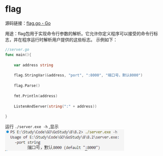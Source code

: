 # flag
源码链接：[flag.go - Go](https://cs.opensource.google/go/go/+/refs/tags/go1.24.3:src/flag/flag.go)

用途：flag包用于实现命令行参数的解析。它允许你定义程序可以接受的命令行标志，并在程序运行时解析用户提供的这些标志。
示例如下：
```go
//server.go
func main(){

    var address string

    flag.StringVar(&address, "port", ":8000", "端口号，默认8000")

    flag.Parse()

    fmt.Println(address)

    ListenAndServer(string(":" + address))

}
```

运行 `./server.exe -h` ,显示
![](attachments/1746696535499_d.png)

